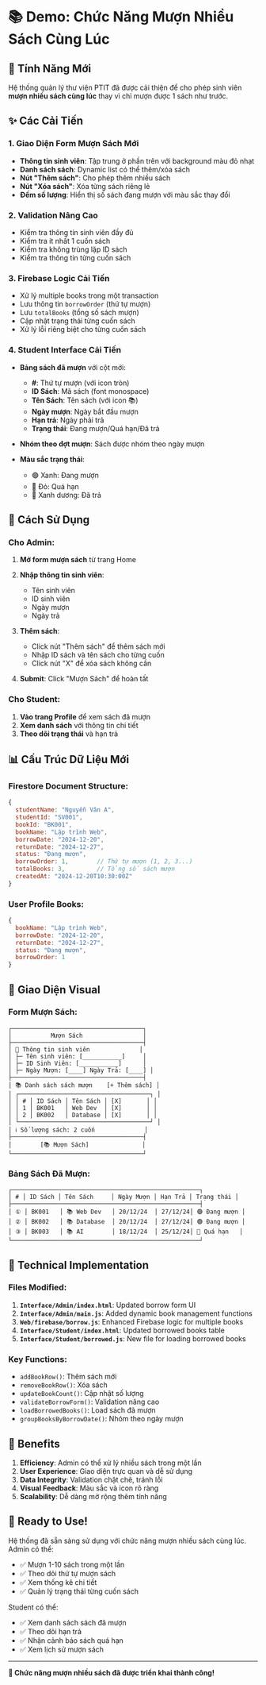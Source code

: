 # 📚 Demo: Chức Năng Mượn Nhiều Sách Cùng Lúc

## 🎯 Tính Năng Mới

Hệ thống quản lý thư viện PTIT đã được cải thiện để cho phép sinh viên **mượn nhiều sách cùng lúc** thay vì chỉ mượn được 1 sách như trước.

## ✨ Các Cải Tiến

### 1. **Giao Diện Form Mượn Sách Mới**
- **Thông tin sinh viên**: Tập trung ở phần trên với background màu đỏ nhạt
- **Danh sách sách**: Dynamic list có thể thêm/xóa sách
- **Nút "Thêm sách"**: Cho phép thêm nhiều sách
- **Nút "Xóa sách"**: Xóa từng sách riêng lẻ
- **Đếm số lượng**: Hiển thị số sách đang mượn với màu sắc thay đổi

### 2. **Validation Nâng Cao**
- Kiểm tra thông tin sinh viên đầy đủ
- Kiểm tra ít nhất 1 cuốn sách
- Kiểm tra không trùng lặp ID sách
- Kiểm tra thông tin từng cuốn sách

### 3. **Firebase Logic Cải Tiến**
- Xử lý multiple books trong một transaction
- Lưu thông tin `borrowOrder` (thứ tự mượn)
- Lưu `totalBooks` (tổng số sách mượn)
- Cập nhật trạng thái từng cuốn sách
- Xử lý lỗi riêng biệt cho từng cuốn sách

### 4. **Student Interface Cải Tiến**
- **Bảng sách đã mượn** với cột mới:
  - **#**: Thứ tự mượn (với icon tròn)
  - **ID Sách**: Mã sách (font monospace)
  - **Tên Sách**: Tên sách (với icon 📚)
  - **Ngày mượn**: Ngày bắt đầu mượn
  - **Hạn trả**: Ngày phải trả
  - **Trạng thái**: Đang mượn/Quá hạn/Đã trả

- **Nhóm theo đợt mượn**: Sách được nhóm theo ngày mượn
- **Màu sắc trạng thái**: 
  - 🟢 Xanh: Đang mượn
  - 🔴 Đỏ: Quá hạn
  - 🔵 Xanh dương: Đã trả

## 🚀 Cách Sử Dụng

### Cho Admin:
1. **Mở form mượn sách** từ trang Home
2. **Nhập thông tin sinh viên**:
   - Tên sinh viên
   - ID sinh viên
   - Ngày mượn
   - Ngày trả

3. **Thêm sách**:
   - Click nút "Thêm sách" để thêm sách mới
   - Nhập ID sách và tên sách cho từng cuốn
   - Click nút "X" để xóa sách không cần

4. **Submit**: Click "Mượn Sách" để hoàn tất

### Cho Student:
1. **Vào trang Profile** để xem sách đã mượn
2. **Xem danh sách** với thông tin chi tiết
3. **Theo dõi trạng thái** và hạn trả

## 📊 Cấu Trúc Dữ Liệu Mới

### Firestore Document Structure:
```javascript
{
  studentName: "Nguyễn Văn A",
  studentId: "SV001",
  bookId: "BK001",
  bookName: "Lập trình Web",
  borrowDate: "2024-12-20",
  returnDate: "2024-12-27",
  status: "Đang mượn",
  borrowOrder: 1,        // Thứ tự mượn (1, 2, 3...)
  totalBooks: 3,         // Tổng số sách mượn
  createdAt: "2024-12-20T10:30:00Z"
}
```

### User Profile Books:
```javascript
{
  bookName: "Lập trình Web",
  borrowDate: "2024-12-20",
  returnDate: "2024-12-27",
  status: "Đang mượn",
  borrowOrder: 1
}
```

## 🎨 Giao Diện Visual

### Form Mượn Sách:
```
┌─────────────────────────────────────┐
│           Mượn Sách                 │
├─────────────────────────────────────┤
│ 👤 Thông tin sinh viên              │
│ ├─ Tên sinh viên: [___________]     │
│ ├─ ID Sinh Viên: [___________]      │
│ ├─ Ngày Mượn: [____] Ngày Trả: [____] │
├─────────────────────────────────────┤
│ 📚 Danh sách sách mượn    [+ Thêm sách] │
│ ┌─────────────────────────────────────┐ │
│ │ # │ ID Sách │ Tên Sách │ [X]       │ │
│ │ 1 │ BK001   │ Web Dev  │ [X]       │ │
│ │ 2 │ BK002   │ Database │ [X]       │ │
│ └─────────────────────────────────────┘ │
│ ℹ️ Số lượng sách: 2 cuốn              │
├─────────────────────────────────────┤
│        [📚 Mượn Sách]               │
└─────────────────────────────────────┘
```

### Bảng Sách Đã Mượn:
```
┌─────────────────────────────────────────────────────┐
│ # │ ID Sách │ Tên Sách     │ Ngày Mượn │ Hạn Trả │ Trạng thái │
├─────────────────────────────────────────────────────┤
│ ① │ BK001   │ 📚 Web Dev   │ 20/12/24  │ 27/12/24│ 🟢 Đang mượn │
│ ② │ BK002   │ 📚 Database  │ 20/12/24  │ 27/12/24│ 🟢 Đang mượn │
│ ③ │ BK003   │ 📚 AI        │ 18/12/24  │ 25/12/24│ 🔴 Quá hạn   │
└─────────────────────────────────────────────────────┘
```

## 🔧 Technical Implementation

### Files Modified:
1. **`Interface/Admin/index.html`**: Updated borrow form UI
2. **`Interface/Admin/main.js`**: Added dynamic book management functions
3. **`Web/firebase/borrow.js`**: Enhanced Firebase logic for multiple books
4. **`Interface/Student/index.html`**: Updated borrowed books table
5. **`Interface/Student/borrowed.js`**: New file for loading borrowed books

### Key Functions:
- `addBookRow()`: Thêm sách mới
- `removeBookRow()`: Xóa sách
- `updateBookCount()`: Cập nhật số lượng
- `validateBorrowForm()`: Validation nâng cao
- `loadBorrowedBooks()`: Load sách đã mượn
- `groupBooksByBorrowDate()`: Nhóm theo ngày mượn

## 🎯 Benefits

1. **Efficiency**: Admin có thể xử lý nhiều sách trong một lần
2. **User Experience**: Giao diện trực quan và dễ sử dụng
3. **Data Integrity**: Validation chặt chẽ, tránh lỗi
4. **Visual Feedback**: Màu sắc và icon rõ ràng
5. **Scalability**: Dễ dàng mở rộng thêm tính năng

## 🚀 Ready to Use!

Hệ thống đã sẵn sàng sử dụng với chức năng mượn nhiều sách cùng lúc. Admin có thể:

- ✅ Mượn 1-10 sách trong một lần
- ✅ Theo dõi thứ tự mượn sách
- ✅ Xem thống kê chi tiết
- ✅ Quản lý trạng thái từng cuốn sách

Student có thể:

- ✅ Xem danh sách sách đã mượn
- ✅ Theo dõi hạn trả
- ✅ Nhận cảnh báo sách quá hạn
- ✅ Xem lịch sử mượn sách

---

**🎉 Chức năng mượn nhiều sách đã được triển khai thành công!**

